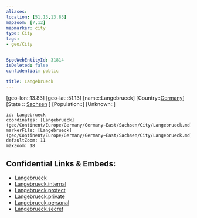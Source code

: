 ```yaml
---
aliases: 
location: [51.13,13.83]
mapzoom: [7,12] 
mapmarker: city 
type: City
tags:
- geo/City


SpocWebEntityId: 31814
isDeleted: false
confidential: public

title: Langebrueck
---
```

[geo-lon::13.83]
[geo-lat::51.13]
[name::Langebrueck]
[Country::[Germany](geo/Continent/Europe/Germany.md)]
[State :: [Sachsen](geo/Continent/Europe/Germany/Germany~East/Sachsen.md) ]
[Population::]
[Unknown::]


```leaflet
id: Langebrueck
coordinates: [Langebrueck](geo/Continent/Europe/Germany/Germany~East/Sachsen/City/Langebrueck.md)
markerFile: [Langebrueck](geo/Continent/Europe/Germany/Germany~East/Sachsen/City/Langebrueck.md)
defaultZoom: 11 
maxZoom: 18
```


## Confidential Links & Embeds: 
- [Langebrueck](../../../../../../../../_public/geo/Continent/Europe/Germany/Germany~East/Sachsen/City/Langebrueck.md) 
- [Langebrueck.internal](../../../../../../../../_internal/geo/Continent/Europe/Germany/Germany~East/Sachsen/City/Langebrueck.internal.md) 
- [Langebrueck.protect](../../../../../../../../_protect/geo/Continent/Europe/Germany/Germany~East/Sachsen/City/Langebrueck.protect.md) 
- [Langebrueck.private](../../../../../../../../_private/geo/Continent/Europe/Germany/Germany~East/Sachsen/City/Langebrueck.private.md) 
- [Langebrueck.personal](../../../../../../../../_personal/geo/Continent/Europe/Germany/Germany~East/Sachsen/City/Langebrueck.personal.md) 
- [Langebrueck.secret](../../../../../../../../_secret/geo/Continent/Europe/Germany/Germany~East/Sachsen/City/Langebrueck.secret.md) 
